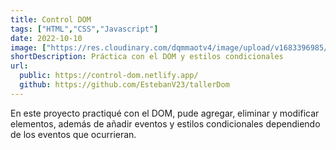 ```yaml
---
title: Control DOM
tags: ["HTML","CSS","Javascript"]
date: 2022-10-10
image: ["https://res.cloudinary.com/dqmmaotv4/image/upload/v1683396985/ControlDOM.png"]
shortDescription: Práctica con el DOM y estilos condicionales
url:
  public: https://control-dom.netlify.app/
  github: https://github.com/EstebanV23/tallerDom
---
```


En este proyecto practiqué con el DOM, pude agregar, eliminar y modificar elementos, además de añadir eventos y estilos condicionales dependiendo de los eventos que ocurrieran.
